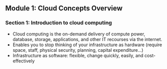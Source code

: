 ## Module 1: Cloud Concepts Overview
### Section 1: Introduction to cloud computing

* Cloud computing is the on-demand delivery of compute power, database, storage, applications, and other IT recourses via the internet.  
* Enables you to stop thinking of your infrastructure as hardware (require space, staff, physical security, planning, capital expenditure...)
* Infrastructure as software: flexible, change quickly, easily, and cost-effectively
